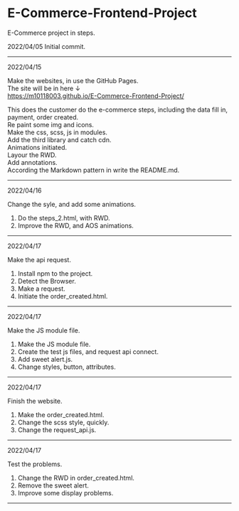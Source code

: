 # E-Commerce-Frontend-Project   
E-Commerce project in steps.   
  
2022/04/05 Initial commit.   
   
-------------------------------------------------------------------------------   
2022/04/15  
  
Make the websites, in use the GitHub  Pages.  
The site will be in here ↓  
https://m10118003.github.io/E-Commerce-Frontend-Project/  
  
This does the customer do the e-commerce steps, including the data fill in, payment, order created.  
Re paint some img and icons.    
Make the css, scss, js in modules.  
Add the third library and catch cdn.    
Animations initiated.    
Layour the RWD.    
Add annotations.    
According the Markdown pattern in write the README.md.  
  
  
-------------------------------------------------------------------------------   
2022/04/16  

Change the syle, and add some animations.  
1. Do the steps_2.html, with RWD.  
2. Improve the RWD, and AOS animations.  
  
  
-------------------------------------------------------------------------------   
2022/04/17  
  
Make the api request.  
1. Install npm to the project.  
2. Detect the Browser.  
3. Make a request.  
4. Initiate the order_created.html.  
  
  
------------------------------------------------------------------------------- 
2022/04/17  
  
Make the JS module file.  
1. Make the JS module file.    
2. Create the test js files, and request api connect.   
3. Add sweet alert.js.  
4. Change styles, button, attributes.  
  
  
------------------------------------------------------------------------------- 
2022/04/17  
  
Finish the website.  
1. Make the order_created.html.  
2. Change the scss style, quickly.  
3. Change the request_api.js.     
  
  
------------------------------------------------------------------------------- 
2022/04/17   
  
Test the problems.  
1. Change the RWD in order_created.html.  
2. Remove the sweet alert.  
3. Improve some display problems.  
  
------------------------------------------------------------------------------- 